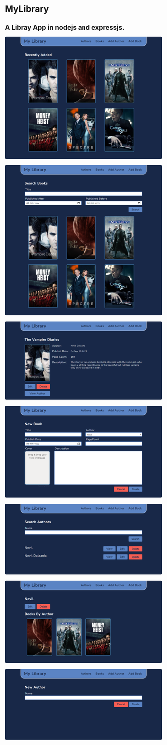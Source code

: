 # MyLibrary
## A Libray App in nodejs and expressjs.

<img src="Readme_Images/1.png" style="border-radius:4px" />
&nbsp;
<img src="Readme_Images/2.png" style="border-radius:4px" />
&nbsp;
<img src="Readme_Images/3.png" style="border-radius:4px" />
&nbsp;
<img src="Readme_Images/4.png" style="border-radius:4px" />
&nbsp;
<img src="Readme_Images/5.png" style="border-radius:4px" />
&nbsp;
<img src="Readme_Images/6.png" style="border-radius:4px" />
&nbsp;
<img src="Readme_Images/7.png" style="border-radius:4px" />
